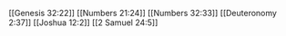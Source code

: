[[Genesis 32:22]]
[[Numbers 21:24]]
[[Numbers 32:33]]
[[Deuteronomy 2:37]]
[[Joshua 12:2]]
[[2 Samuel 24:5]]
